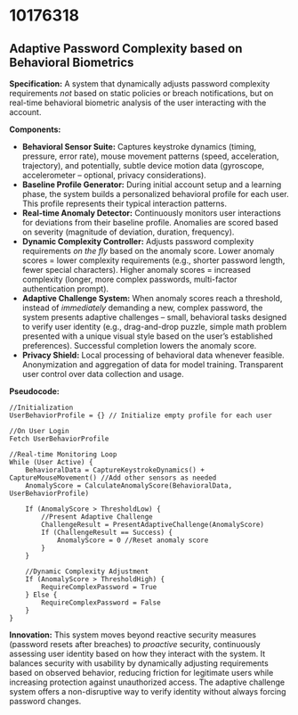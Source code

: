 # 10176318

## Adaptive Password Complexity based on Behavioral Biometrics

**Specification:** A system that dynamically adjusts password complexity requirements *not* based on static policies or breach notifications, but on real-time behavioral biometric analysis of the user interacting with the account.

**Components:**

*   **Behavioral Sensor Suite:** Captures keystroke dynamics (timing, pressure, error rate), mouse movement patterns (speed, acceleration, trajectory), and potentially, subtle device motion data (gyroscope, accelerometer – optional, privacy considerations).
*   **Baseline Profile Generator:**  During initial account setup and a learning phase, the system builds a personalized behavioral profile for each user. This profile represents their typical interaction patterns.
*   **Real-time Anomaly Detector:** Continuously monitors user interactions for deviations from their baseline profile. Anomalies are scored based on severity (magnitude of deviation, duration, frequency).
*   **Dynamic Complexity Controller:**  Adjusts password complexity requirements *on the fly* based on the anomaly score. Lower anomaly scores = lower complexity requirements (e.g., shorter password length, fewer special characters). Higher anomaly scores = increased complexity (longer, more complex passwords, multi-factor authentication prompt).
*   **Adaptive Challenge System:**  When anomaly scores reach a threshold, instead of *immediately* demanding a new, complex password, the system presents adaptive challenges – small, behavioral tasks designed to verify user identity (e.g., drag-and-drop puzzle, simple math problem presented with a unique visual style based on the user’s established preferences). Successful completion lowers the anomaly score.
*   **Privacy Shield:** Local processing of behavioral data whenever feasible. Anonymization and aggregation of data for model training. Transparent user control over data collection and usage.

**Pseudocode:**

```
//Initialization
UserBehaviorProfile = {} // Initialize empty profile for each user

//On User Login
Fetch UserBehaviorProfile

//Real-time Monitoring Loop
While (User Active) {
    BehavioralData = CaptureKeystrokeDynamics() + CaptureMouseMovement() //Add other sensors as needed
    AnomalyScore = CalculateAnomalyScore(BehavioralData, UserBehaviorProfile)
    
    If (AnomalyScore > ThresholdLow) {
        //Present Adaptive Challenge
        ChallengeResult = PresentAdaptiveChallenge(AnomalyScore)
        If (ChallengeResult == Success) {
            AnomalyScore = 0 //Reset anomaly score
        }
    }
    
    //Dynamic Complexity Adjustment
    If (AnomalyScore > ThresholdHigh) {
        RequireComplexPassword = True
    } Else {
        RequireComplexPassword = False
    }
}
```

**Innovation:** This system moves beyond reactive security measures (password resets after breaches) to *proactive* security, continuously assessing user identity based on how they interact with the system. It balances security with usability by dynamically adjusting requirements based on observed behavior, reducing friction for legitimate users while increasing protection against unauthorized access. The adaptive challenge system offers a non-disruptive way to verify identity without always forcing password changes.